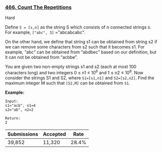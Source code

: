 ### [466. Count The Repetitions](https://leetcode.com/problems/count-the-repetitions/)

Hard

Define `` S = [s,n] `` as the string S which consists of n connected strings s. For example, `` ["abc", 3] `` ="abcabcabc". 

On the other hand, we define that string s1 can be obtained from string s2 if we can remove some characters from s2 such that it becomes s1. For example, “abc” can be obtained from “abdbec” based on our definition, but it can not be obtained from “acbbe”.

You are given two non-empty strings s1 and s2 (each at most 100 characters long) and two integers 0 ≤ n1 ≤ 10<sup>6</sup> and 1 ≤ n2 ≤ 10<sup>6</sup>. Now consider the strings S1 and S2, where `` S1=[s1,n1] `` and `` S2=[s2,n2] ``. Find the maximum integer M such that `` [S2,M] `` can be obtained from `` S1 ``.

__Example:__

```
Input:
s1="acb", n1=4
s2="ab", n2=2

Return:
2
```

| Submissions    | Accepted     | Rate   |
| -------------- | ------------ | ------ |
| 39,852 | 11,320 | 28.4% |